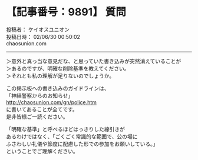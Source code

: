 # 【記事番号：9891】 質問

投稿者： ケイオスユニオン  
投稿日時： 02/06/30 00:50:02  
chaosunion.com

---

  
＞意外と真っ当な意見だな、と思っていた書き込みが突然消えていることが  
＞あるのですが、明確な削除基準を教えてください。  
＞それとも私の理解が足りないのでしょうか。  
  
この掲示板への書き込みのガイドラインは、  
「神経警察からのお知らせ」  
http://chaosunion.com/gn/police.htm  
に書いてあることが全てです。  
是非皆様ご一読ください。  
  
「明確な基準」と呼べるほどはっきりした線引きが  
あるわけではなく、「ごくごく常識的な範囲で、公の場に  
ふさわしい礼儀や節度に配慮した形での参加をお願いしている。」  
ということでご理解ください。  

